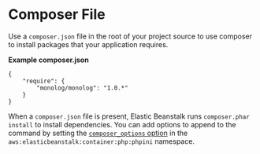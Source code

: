 # Composer File<a name="php-configuration-composer"></a>

Use a `composer.json` file in the root of your project source to use composer to install packages that your application requires\.

**Example composer\.json**  

```
{
    "require": {
        "monolog/monolog": "1.0.*"
    }
}
```

When a `composer.json` file is present, Elastic Beanstalk runs `composer.phar install` to install dependencies\. You can add options to append to the command by setting the [`composer_options` option](create_deploy_PHP.container.md#php-namespaces) in the `aws:elasticbeanstalk:container:php:phpini` namespace\.
